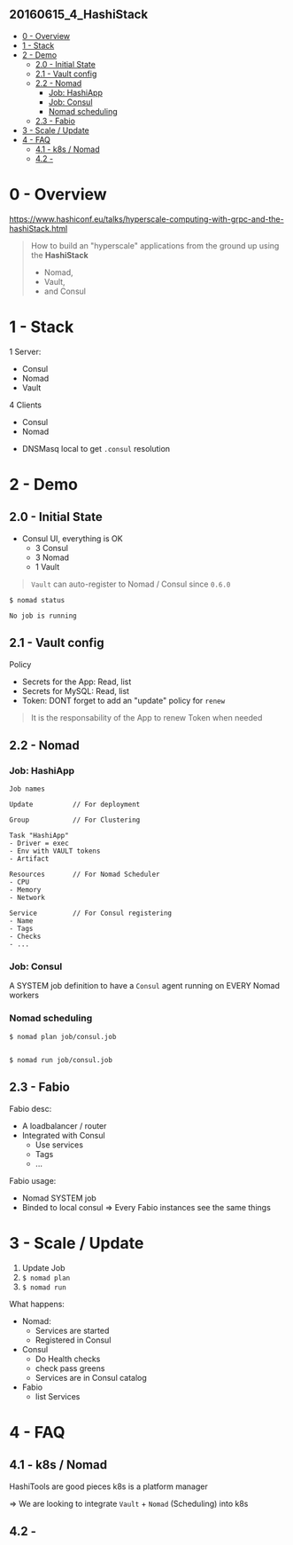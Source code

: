 20160615_4_HashiStack
---------------------

<!-- MarkdownTOC -->

- [0 - Overview](#0---overview)
- [1 - Stack](#1---stack)
- [2 - Demo](#2---demo)
  - [2.0 - Initial State](#20---initial-state)
  - [2.1 - Vault config](#21---vault-config)
  - [2.2 - Nomad](#22---nomad)
    - [Job: HashiApp](#job-hashiapp)
    - [Job: Consul](#job-consul)
    - [Nomad scheduling](#nomad-scheduling)
  - [2.3 - Fabio](#23---fabio)
- [3 - Scale / Update](#3---scale--update)
- [4 - FAQ](#4---faq)
  - [4.1 - k8s / Nomad](#41---k8s--nomad)
  - [4.2 -](#42--)

<!-- /MarkdownTOC -->



# 0 - Overview

https://www.hashiconf.eu/talks/hyperscale-computing-with-grpc-and-the-hashiStack.html

>
> How to build an "hyperscale" applications from the ground up using the **HashiStack**
> * Nomad,
> * Vault,
> * and Consul
>




# 1 - Stack

1 Server:
- Consul
- Nomad
- Vault

4 Clients
- Consul
- Nomad

+ DNSMasq local to get `.consul` resolution




# 2 - Demo

## 2.0 - Initial State

* Consul UI, everything is OK
  - 3 Consul
  - 3 Nomad
  - 1 Vault

>
> `Vault` can auto-register to Nomad / Consul since `0.6.0`
>

```
$ nomad status

No job is running
```



## 2.1 - Vault config

Policy
- Secrets for the App:  Read, list
- Secrets for MySQL:    Read, list
- Token:                DONT forget to add an "update" policy for `renew`

>
> It is the responsability of the App to renew Token when needed
>



## 2.2 - Nomad

### Job: HashiApp

```
Job names

Update          // For deployment

Group           // For Clustering

Task "HashiApp"
- Driver = exec
- Env with VAULT tokens
- Artifact

Resources       // For Nomad Scheduler
- CPU
- Memory
- Network

Service         // For Consul registering
- Name
- Tags
- Checks
- ...

```


### Job: Consul

A SYSTEM job definition to have a `Consul` agent running on EVERY Nomad workers


### Nomad scheduling

```
$ nomad plan job/consul.job


$ nomad run job/consul.job
```



## 2.3 - Fabio

Fabio desc:
* A loadbalancer / router
* Integrated with Consul
  - Use services
  - Tags
  - ...

Fabio usage:
* Nomad SYSTEM job
* Binded to local consul
=> Every Fabio instances see the same things




# 3 - Scale / Update

1. Update Job
2. `$ nomad plan`
3. `$ nomad run`

What happens:
- Nomad:
  + Services are started
  + Registered in Consul
- Consul
  + Do Health checks
  + check pass greens
  + Services are in Consul catalog
- Fabio
  + list Services




# 4 - FAQ

## 4.1 - k8s / Nomad

HashiTools are good pieces
k8s is a platform manager

=> We are looking to integrate `Vault` + `Nomad` (Scheduling) into k8s


## 4.2 -



